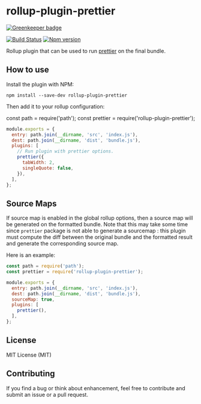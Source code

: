 # rollup-plugin-prettier

[![Greenkeeper badge](https://badges.greenkeeper.io/mjeanroy/rollup-plugin-prettier.svg)](https://greenkeeper.io/)

[![Build Status](https://travis-ci.org/mjeanroy/rollup-plugin-prettier.svg?branch=master)](https://travis-ci.org/mjeanroy/rollup-plugin-prettier)
[![Npm version](https://badge.fury.io/js/rollup-plugin-prettier.svg)](https://badge.fury.io/js/rollup-plugin-prettier)

Rollup plugin that can be used to run [prettier](http://npmjs.com/package/prettier) on the final bundle.

## How to use

Install the plugin with NPM:

`npm install --save-dev rollup-plugin-prettier`

Then add it to your rollup configuration:

const path = require('path');
const prettier = require('rollup-plugin-prettier');

```javascript
module.exports = {
  entry: path.join(__dirname, 'src', 'index.js'),
  dest: path.join(__dirname, 'dist', 'bundle.js'),
  plugins: [
    // Run plugin with prettier options.
    prettier({
      tabWidth: 2,
      singleQuote: false,
    }),
  ],
};
```

## Source Maps

If source map is enabled in the global rollup options, then a source map will be generated on the formatted bundle.
Note that this may take some time since `prettier` package is not able to generate a sourcemap : this plugin must compute the diff between the original bundle and the formatted result and generate the corresponding source map.

Here is an example:

```javascript
const path = require('path');
const prettier = require('rollup-plugin-prettier');

module.exports = {
  entry: path.join(__dirname, 'src', 'index.js'),
  dest: path.join(__dirname, 'dist', 'bundle.js'),
  sourceMap: true,
  plugins: [
    prettier(),
  ],
};
```

## License

MIT License (MIT)

## Contributing

If you find a bug or think about enhancement, feel free to contribute and submit an issue or a pull request.
